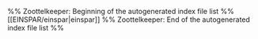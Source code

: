 %% Zoottelkeeper: Beginning of the autogenerated index file list %%
[[EINSPAR/einspar|einspar]]
%% Zoottelkeeper: End of the autogenerated index file list %%
